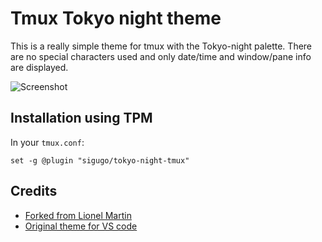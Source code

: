 # Tmux Tokyo night theme

This is a really simple theme for tmux with the Tokyo-night palette.
There are no special characters used and only date/time and window/pane info are displayed.

![Screenshot](./screenshot.png)

## Installation using TPM

In your `tmux.conf`:

```
set -g @plugin "sigugo/tokyo-night-tmux"
```

## Credits

- [Forked from Lionel Martin](https://github.com/LionelMartin/tmux-tokyo-night)
- [Original theme for VS code](https://github.com/enkia/tokyo-night-vscode-theme)
